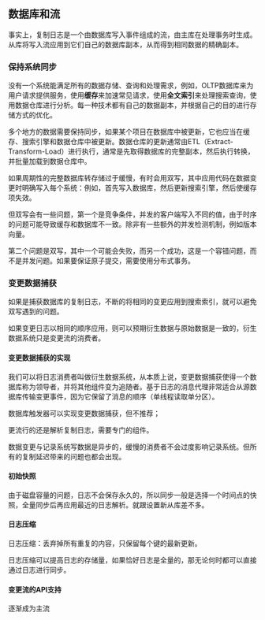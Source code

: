 ## 数据库和流

事实上，复制日志是一个由数据库写入事件组成的流，由主库在处理事务时生成。从库将写入流应用到它们自己的数据库副本，从而得到相同数据的精确副本。



### 保持系统同步

没有一个系统能满足所有的数据存储、查询和处理需求，例如，OLTP数据库来为用户请求提供服务，使用**缓存**来加速常见请求，使用**全文索引**来处理搜索查询，使用数据仓库进行分析。每一种技术都有自己的数据副本，并根据自己的目的进行存储方式的优化。



多个地方的数据需要保持同步，如果某个项目在数据库中被更新，它也应当在缓存、搜索引擎和数据仓库中被更新。数据仓库的更新通常由ETL（Extract-Transform-Load）进行执行，通常是先取得数据库的完整副本，然后执行转换，并批量加载到数据仓库中。

如果周期性的完整数据库转存储过于缓慢，有时会用双写，其中应用代码在数据变更时明确写入每个系统：例如，首先写入数据库，然后更新搜索引擎，然后使缓存项失效。

但双写会有一些问题，第一个是竞争条件，并发的客户端写入不同的值，由于时序的问题可能导致缓存和数据库不一致。除非有一些额外的并发检测机制，例如版本向量。

第二个问题是双写，其中一个可能会失败，而另一个成功，这是一个容错问题，而不是并发问题。如果要保证原子提交，需要使用分布式事务。



### 变更数据捕获

如果是捕获数据库的复制日志，不断的将相同的变更应用到搜索索引，就可以避免双写遇到的问题。

如果变更日志以相同的顺序应用，则可以预期衍生数据与原始数据是一致的，衍生数据系统只是变更流的消费者。



#### 变更数据捕获的实现

我们可以将日志消费者叫做衍生数据系统，从本质上说，变更数据捕获使得一个数据库称为领导者，并将其他组件变为追随者。基于日志的消息代理非常适合从源数据库传输变更事件，因为它保留了消息的顺序（单线程读取单分区）。

数据库触发器可以实现变更数据捕获，但不推荐；

更流行的还是解析复制日志，需要专门的组件。

数据变更与记录系统写数据是异步的，缓慢的消费者不会过度影响记录系统。但所有的复制延迟带来的问题也都会出现。



#### 初始快照

由于磁盘容量的问题，日志不会保存永久的，所以同步一般是选择一个时间点的快照，全量同步后再应用最近的日志解析。就跟设置新从库差不多。



#### 日志压缩

日志压缩：丢弃掉所有重复的内容，只保留每个键的最新更新。

日志压缩可以提高日志的存储量，如果恰好日志是全量的，那无论何时都可以直接通过日志进行同步。

#### 变更流的API支持

逐渐成为主流
